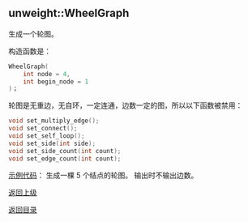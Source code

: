 ## unweight::WheelGraph

生成一个轮图。

构造函数是：
```cpp
WheelGraph(
    int node = 4, 
    int begin_node = 1
)；
```

轮图是无重边，无自环，一定连通，边数一定的图，所以以下函数被禁用：
```cpp
void set_multiply_edge();
void set_connect();
void set_self_loop();
void set_side(int side);
void set_side_count(int count);
void set_edge_count(int count);
```

[示例代码](../../../examples/unweight_wheel_graph.cpp)：
生成一棵 $5$ 个结点的轮图。
输出时不输出边数。

[返回上级](./summary.md)

[返回目录](../../home.md)